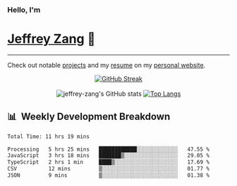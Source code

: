 
### Hello, I'm 
# [Jeffrey Zang](https://www.linkedin.com/in/jeffreyzang/) 🦀

---

Check out notable [projects](https://jeffz.dev/projects) and my [resume](https://jeffz.dev/resume) on my [personal website](https://jeffz.dev/).

<div align = 'center'>

[![GitHub Streak](https://github-readme-streak-stats.herokuapp.com/?user=jeffrey-zang&theme=tokyonight)](https://git.io/streak-stats)
<br></br>
![jeffrey-zang's GitHub stats](https://github-readme-stats.vercel.app/api?username=jeffrey-zang&show_icons=true&theme=tokyonight&hide_rank=true&hide=stars) 
[![Top Langs](https://github-readme-stats.vercel.app/api/top-langs/?username=jeffrey-zang&hide=ShaderLab,HLSL&layout=compact&theme=tokyonight)](https://github.com/anuraghazra/github-readme-stats)

</div>

## 📊 &nbsp;Weekly Development Breakdown
<!--START_SECTION:waka-->

```txt
Total Time: 11 hrs 19 mins

Processing   5 hrs 25 mins   ████████████░░░░░░░░░░░░░   47.55 %
JavaScript   3 hrs 18 mins   ███████▒░░░░░░░░░░░░░░░░░   29.05 %
TypeScript   2 hrs 1 min     ████▒░░░░░░░░░░░░░░░░░░░░   17.69 %
CSV          12 mins         ▒░░░░░░░░░░░░░░░░░░░░░░░░   01.77 %
JSON         9 mins          ▒░░░░░░░░░░░░░░░░░░░░░░░░   01.38 %
```

<!--END_SECTION:waka-->

